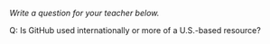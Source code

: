 _Write a question for your teacher below._

Q: Is GitHub used internationally or more of a U.S.-based resource?
